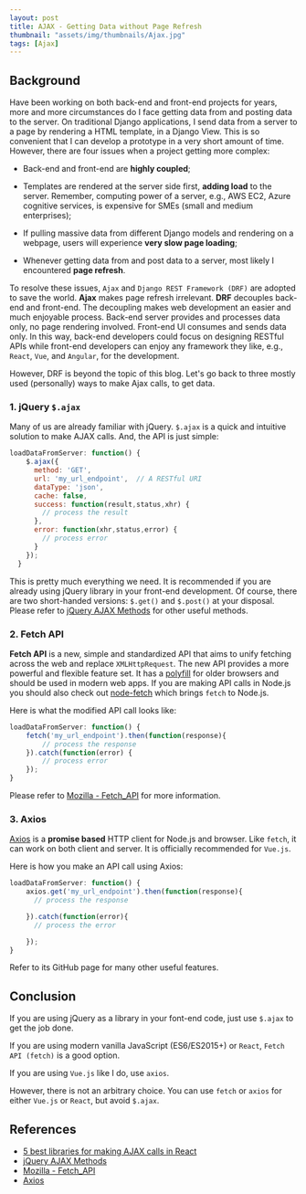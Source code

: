 ```yaml
---
layout: post
title: AJAX - Getting Data without Page Refresh
thumbnail: "assets/img/thumbnails/Ajax.jpg"
tags: [Ajax]
---
```


## Background

Have been working on both back-end and front-end projects for years, more and more circumstances do I face getting data from and posting data to the server. On traditional Django applications, I send data from a server to a page by rendering a HTML template, in a Django View. This is so convenient that I can develop a prototype in a very short amount of time. However, there are four issues when a project getting more complex:

- Back-end and front-end are **highly coupled**;

- Templates are rendered at the server side first, **adding load** to the server. Remember, computing power of a server, e.g., AWS EC2, Azure cognitive services, is expensive for SMEs (small and medium enterprises);

- If pulling massive data from different Django models and rendering on a webpage, users will experience **very slow page loading**;

- Whenever getting data from and post data to a server, most likely I encountered **page refresh**.

To resolve these issues, `Ajax` and `Django REST Framework (DRF)` are adopted to save the world. **Ajax** makes page refresh irrelevant. **DRF** decouples back-end and front-end. The decoupling makes web development an easier and much enjoyable process. Back-end server provides and processes data only, no page rendering involved. Front-end UI consumes and sends data only. In this way, back-end developers could focus on designing RESTful APIs while front-end developers can enjoy any framework they like, e.g., `React`, `Vue`, and `Angular`, for the development.

However, DRF is beyond the topic of this blog. Let's go back to three mostly used (personally) ways to make Ajax calls, to get data.

### 1. jQuery `$.ajax`

Many of us are already familiar with jQuery. `$.ajax` is a quick and intuitive solution to make AJAX calls. And, the API is just simple:

```js
loadDataFromServer: function() {
    $.ajax({
      method: 'GET',
      url: 'my_url_endpoint',  // A RESTful URI
      dataType: 'json',
      cache: false,
      success: function(result,status,xhr) {
        // process the result
      },
      error: function(xhr,status,error) {
        // process error
      }
    });
  }
```

This is pretty much everything we need. It is recommended if you are already using jQuery library in your front-end development. Of course, there are two short-handed versions: `$.get()` and `$.post()` at your disposal. Please refer to [jQuery AJAX Methods](https://www.w3schools.com/jquery/jquery_ref_ajax.asp) for other useful methods.

### 2. Fetch API

**Fetch API** is a new, simple and standardized API that aims to unify fetching across the web and replace `XMLHttpRequest`. The new API provides a more powerful and flexible feature set. It has a [polyfill](https://github.com/github/fetch) for older browsers and should be used in modern web apps. If you are making API calls in Node.js you should also check out [node-fetch](https://github.com/bitinn/node-fetch) which brings `fetch` to Node.js.

Here is what the modified API call looks like:

```js
loadDataFromServer: function() {
    fetch('my_url_endpoint').then(function(response){
        // process the response
    }).catch(function(error) {
	    // process error
    });
}
```

Please refer to [Mozilla - Fetch_API](https://developer.mozilla.org/en-US/docs/Web/API/Fetch_API) for more information.

### 3. Axios

[Axios](https://github.com/axios/axios) is a **promise based** HTTP client for Node.js and browser. Like `fetch`, it can work on both client and server. It is officially recommended for `Vue.js`.

Here is how you make an API call using Axios:

```js
loadDataFromServer: function() {
    axios.get('my_url_endpoint').then(function(response){
      // process the response

    }).catch(function(error){
      // process the error

    });
}
```

Refer to its GitHub page for many other useful features.

## Conclusion

If you are using jQuery as a library in your font-end code, just use `$.ajax` to get the job done.

If you are using modern vanilla JavaScript (ES6/ES2015+) or `React`, `Fetch API (fetch)` is a good option.

If you are using `Vue.js` like I do, use `axios`.

However, there is not an arbitrary choice. You can use `fetch` or `axios` for either `Vue.js` or `React`, but avoid `$.ajax`.

## References

- [5 best libraries for making AJAX calls in React](https://hashnode.com/post/5-best-libraries-for-making-ajax-calls-in-react-cis8x5f7k0jl7th53z68s41k1)
- [jQuery AJAX Methods](https://www.w3schools.com/jquery/jquery_ref_ajax.asp)
- [Mozilla - Fetch_API](https://developer.mozilla.org/en-US/docs/Web/API/Fetch_API)
- [Axios](https://github.com/axios/axios)
